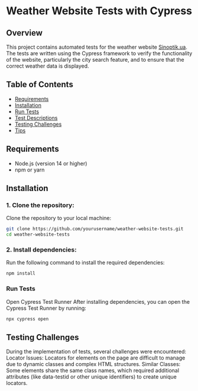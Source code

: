 # Weather Website Tests with Cypress

## Overview
This project contains automated tests for the weather website [Sinoptik.ua](https://ua.sinoptik.ua/). The tests are written using the Cypress framework to verify the functionality of the website, particularly the city search feature, and to ensure that the correct weather data is displayed.

## Table of Contents
- [Requirements](#requirements)
- [Installation](#installation)
- [Run Tests](#run-tests)
- [Test Descriptions](#test-descriptions)
- [Testing Challenges](#testing-challenges)
- [Tips](#tips)

## Requirements
- Node.js (version 14 or higher)
- npm or yarn

## Installation

### 1. Clone the repository:
Clone the repository to your local machine:

```bash
git clone https://github.com/yourusername/weather-website-tests.git
cd weather-website-tests
```

### 2. Install dependencies:
Run the following command to install the required dependencies:

```bash
npm install
```

### Run Tests

Open Cypress Test Runner
After installing dependencies, you can open the Cypress Test Runner by running:

```bash
npx cypress open
```

## Testing Challenges

During the implementation of tests, several challenges were encountered:
Locator Issues: Locators for elements on the page are difficult to manage due to dynamic classes and complex HTML structures.
Similar Classes: Some elements share the same class names, which required additional attributes (like data-testid or other unique identifiers) to create unique locators.

